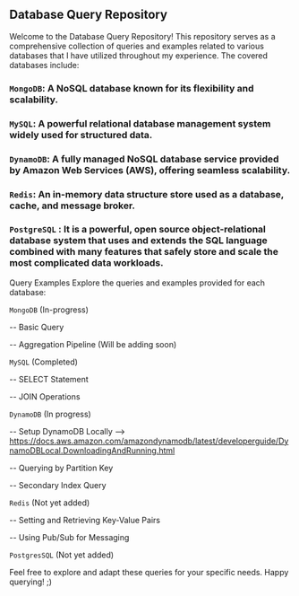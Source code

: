 ## Database Query Repository

Welcome to the Database Query Repository! This repository serves as a comprehensive collection of queries and examples related to various databases that I have utilized throughout my experience. The covered databases include:

### `MongoDB`: A NoSQL database known for its flexibility and scalability.

### `MySQL`: A powerful relational database management system widely used for structured data.

### `DynamoDB`: A fully managed NoSQL database service provided by Amazon Web Services (AWS), offering seamless scalability.

### `Redis`: An in-memory data structure store used as a database, cache, and message broker.

### `PostgreSQL` : It is a powerful, open source object-relational database system that uses and extends the SQL language combined with many features that safely store and scale the most complicated data workloads.

Query Examples
Explore the queries and examples provided for each database:

``MongoDB`` (In-progress)

-- Basic Query

-- Aggregation Pipeline (Will be adding soon)

``MySQL`` (Completed)

-- SELECT Statement

-- JOIN Operations

``DynamoDB`` (In progress)

-- Setup DynamoDB Locally --> https://docs.aws.amazon.com/amazondynamodb/latest/developerguide/DynamoDBLocal.DownloadingAndRunning.html 

-- Querying by Partition Key

-- Secondary Index Query

``Redis`` (Not yet added)

-- Setting and Retrieving Key-Value Pairs

-- Using Pub/Sub for Messaging

``PostgresSQL`` (Not yet added)

Feel free to explore and adapt these queries for your specific needs. Happy querying! ;)
